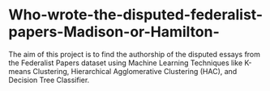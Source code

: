 # Who-wrote-the-disputed-federalist-papers-Madison-or-Hamilton-
The aim of this project is to find the authorship of the disputed essays from the Federalist Papers dataset using Machine Learning Techniques like K-means Clustering, Hierarchical Agglomerative Clustering (HAC), and Decision Tree Classifier. 
